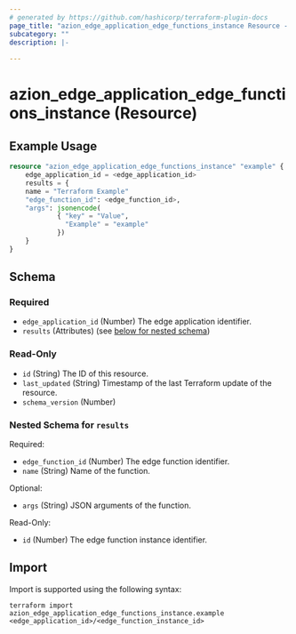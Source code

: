 ```yaml
---
# generated by https://github.com/hashicorp/terraform-plugin-docs
page_title: "azion_edge_application_edge_functions_instance Resource - terraform-provider-azion"
subcategory: ""
description: |-
  
---
```


# azion_edge_application_edge_functions_instance (Resource)



## Example Usage

```terraform
resource "azion_edge_application_edge_functions_instance" "example" {
    edge_application_id = <edge_application_id>
    results = {
    name = "Terraform Example"
    "edge_function_id": <edge_function_id>,
    "args": jsonencode(
            { "key" = "Value",
              "Example" = "example"
            })
    }
}
```

<!-- schema generated by tfplugindocs -->
## Schema

### Required

- `edge_application_id` (Number) The edge application identifier.
- `results` (Attributes) (see [below for nested schema](#nestedatt--results))

### Read-Only

- `id` (String) The ID of this resource.
- `last_updated` (String) Timestamp of the last Terraform update of the resource.
- `schema_version` (Number)

<a id="nestedatt--results"></a>
### Nested Schema for `results`

Required:

- `edge_function_id` (Number) The edge function identifier.
- `name` (String) Name of the function.

Optional:

- `args` (String) JSON arguments of the function.

Read-Only:

- `id` (Number) The edge function instance identifier.

## Import

Import is supported using the following syntax:

```shell
terraform import azion_edge_application_edge_functions_instance.example <edge_application_id>/<edge_function_instance_id>
```
